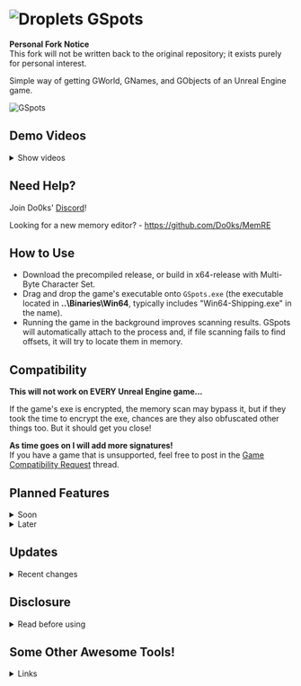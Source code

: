 # ![Droplets](https://github.com/user-attachments/assets/b78ae8fe-da35-414b-a720-cf7c7241ddd0) GSpots

**Personal Fork Notice**  
This fork will not be written back to the original repository; it exists purely for personal interest.

Simple way of getting GWorld, GNames, and GObjects of an Unreal Engine game.

![GSpots](https://github.com/user-attachments/assets/b089c37f-1c2d-4845-9296-65cadc30c672)

## Demo Videos
<details>
  <summary>Show videos</summary>

  https://github.com/user-attachments/assets/09385216-2965-4023-9e87-830c1a8e0818

  https://github.com/user-attachments/assets/dba9ca71-98ce-4fb8-af61-86e96e7cb997

</details>

## Need Help?
Join Do0ks' <a href="https://discord.gg/7nGkqwdJhn">Discord</a>!

Looking for a new memory editor? - https://github.com/Do0ks/MemRE

## How to Use

- Download the precompiled release, or build in x64-release with Multi-Byte Character Set.
- Drag and drop the game's executable onto `GSpots.exe` (the executable located in **..\\Binaries\\Win64**, typically includes "Win64-Shipping.exe" in the name).
- Running the game in the background improves scanning results. GSpots will automatically attach to the process and, if file scanning fails to find offsets, it will try to locate them in memory.

## Compatibility

**This will not work on EVERY Unreal Engine game...**

If the game's exe is encrypted, the memory scan may bypass it, but if they took the time to encrypt the exe, chances are they also obfuscated other things too. But it should get you close!

**As time goes on I will add more signatures!**  
If you have a game that is unsupported, feel free to post in the [Game Compatibility Request](https://github.com/Do0ks/GSpots/issues/1) thread.

## Planned Features
<details>
  <summary>Soon</summary>

  - Add automatic fetching of the Unreal Engine Version the game is built with. :white_check_mark:
  - Add XOR encryption calculations with padding if applicable.
  - Added memory scan if the game's running in the background to try finding the offsets file scanning failed at. :white_check_mark:

</details>

<details>
  <summary>Later</summary>

  - Try to pre-calculate point of interest pointer chains such as the player class while the game is running. This should function like before (you'll just need the game running before dropping the game's exe onto `GSpots.exe`).

</details>

## Updates
<details>
  <summary>Recent changes</summary>

  - Added the ability to attach to the game if it's running. This is in preparation for future updates.
  - Added functions from my other GitHub repository to detect the Unreal version number.
  - Added memory scan if the game's running in the background to try finding the offsets file scanning failed at. Memory scanning is in beta.. It worked for every game I tried, and the one that didn't work has obfuscation. This update should help compatibility greatly!
  - Added the ability to detect and handle encrypted exes.

</details>

## Disclosure
<details>
  <summary>Read before using</summary>

  - If you choose to use this tool with an online game and you get banned, that's on you. I put no effort into making this tool evade anti cheat detection. While I don't expect anyone to be banned (I haven't yet) for using GSpots, it's always a risk.

</details>

## Some Other Awesome Tools!
<details>
  <summary>Links</summary>

  - Injectable Memory Scanner - https://github.com/Do0ks/B2D-Scanner
  - DLL Injector - https://github.com/Do0ks/Injector

</details>


